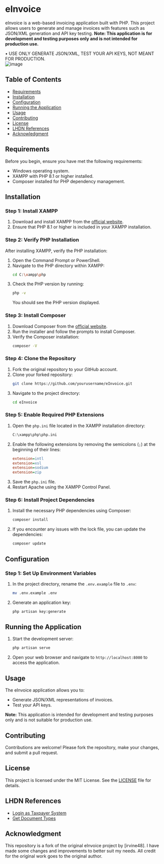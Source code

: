 # eInvoice

eInvoice is a web-based invoicing application built with PHP. This project allows users to generate and manage invoices with features such as JSON/XML generation and API key testing. **Note: This application is for development and testing purposes only and is not intended for production use.**

• USE ONLY GENERATE JSON/XML, TEST YOUR API KEYS, NOT MEANT FOR PRODUCTION.  
![image](https://github.com/user-attachments/assets/52c46caf-6d0c-4cb3-9206-70fd7f7a8ed3)


## Table of Contents

- [Requirements](#requirements)
- [Installation](#installation)
- [Configuration](#configuration)
- [Running the Application](#running-the-application)
- [Usage](#usage)
- [Contributing](#contributing)
- [License](#license)
- [LHDN References](#lhdn-references)
- [Acknowledgment](#acknowledgment)

## Requirements

Before you begin, ensure you have met the following requirements:

- Windows operating system.
- XAMPP with PHP 8.1 or higher installed.
- Composer installed for PHP dependency management.

## Installation

### Step 1: Install XAMPP

1. Download and install XAMPP from the [official website](https://www.apachefriends.org/).
2. Ensure that PHP 8.1 or higher is included in your XAMPP installation.

### Step 2: Verify PHP Installation

After installing XAMPP, verify the PHP installation:

1. Open the Command Prompt or PowerShell.
2. Navigate to the PHP directory within XAMPP:
   ```bash
   cd C:\xampp\php
   ```
3. Check the PHP version by running:
   ```bash
   php -v
   ```
   You should see the PHP version displayed.

### Step 3: Install Composer

1. Download Composer from the [official website](https://getcomposer.org/).
2. Run the installer and follow the prompts to install Composer.
3. Verify the Composer installation:
   ```bash
   composer -V
   ```

### Step 4: Clone the Repository

1. Fork the original repository to your GitHub account.
2. Clone your forked repository:
   ```bash
   git clone https://github.com/yourusername/eInvoice.git
   ```
3. Navigate to the project directory:
   ```bash
   cd eInvoice
   ```

### Step 5: Enable Required PHP Extensions

1. Open the `php.ini` file located in the XAMPP installation directory:
   ```bash
   C:\xampp\php\php.ini
   ```
2. Enable the following extensions by removing the semicolons (`;`) at the beginning of their lines:
   ```ini
   extension=intl
   extension=xsl
   extension=sodium
   extension=zip
   ```
3. Save the `php.ini` file.
4. Restart Apache using the XAMPP Control Panel.

### Step 6: Install Project Dependencies

1. Install the necessary PHP dependencies using Composer:
   ```bash
   composer install
   ```
2. If you encounter any issues with the lock file, you can update the dependencies:
   ```bash
   composer update
   ```

## Configuration

### Step 1: Set Up Environment Variables

1. In the project directory, rename the `.env.example` file to `.env`:
   ```bash
   mv .env.example .env
   ```
2. Generate an application key:
   ```bash
   php artisan key:generate
   ```

## Running the Application

1. Start the development server:
   ```bash
   php artisan serve
   ```
2. Open your web browser and navigate to `http://localhost:8000` to access the application.

## Usage

The eInvoice application allows you to:

- Generate JSON/XML representations of invoices.
- Test your API keys.

**Note:** This application is intended for development and testing purposes only and is not suitable for production use.

## Contributing

Contributions are welcome! Please fork the repository, make your changes, and submit a pull request.

## License

This project is licensed under the MIT License. See the [LICENSE](LICENSE) file for details.

## LHDN References

- [Login as Taxpayer System](https://sdk.myinvois.hasil.gov.my/api/07-login-as-taxpayer-system/)
- [Get Document Types](https://sdk.myinvois.hasil.gov.my/api/03-get-document-types/)

## Acknowledgment

This repository is a fork of the original eInvoice project by [irvine48]. I have made some changes and improvements to better suit my needs. All credit for the original work goes to the original author.
